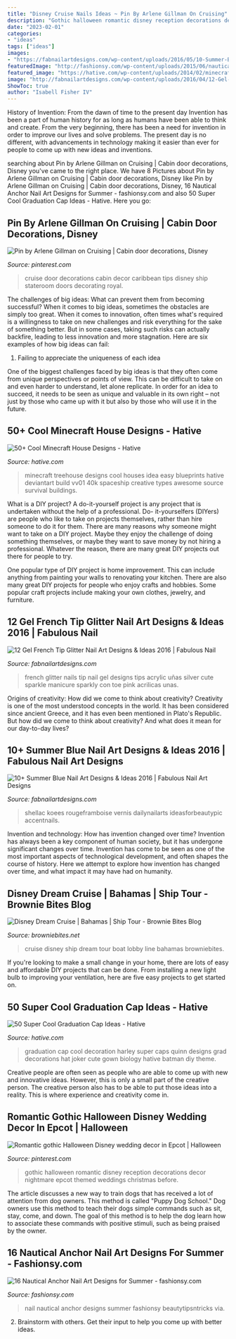 ```yaml
---
title: "Disney Cruise Nails Ideas ~ Pin By Arlene Gillman On Cruising"
description: "Gothic halloween romantic disney reception decorations decor nightmare epcot themed weddings christmas before"
date: "2023-02-01"
categories:
- "ideas"
tags: ["ideas"]
images:
- "https://fabnailartdesigns.com/wp-content/uploads/2016/05/10-Summer-Blue-Nail-Art-Designs-Ideas-2016-5.jpg"
featuredImage: "http://fashionsy.com/wp-content/uploads/2015/06/nautical-nail-art-celinedoesnails-1.jpg"
featured_image: "https://hative.com/wp-content/uploads/2014/02/minecraft-houses/treehouse-design-idea-5.jpg"
image: "http://fabnailartdesigns.com/wp-content/uploads/2016/04/12-Gel-French-Tip-Glitter-Nail-Art-Designs-Ideas-2016-9.jpg"
ShowToc: true
author: "Isabell Fisher IV"
---
```



History of Invention: From the dawn of time to the present day
Invention has been a part of human history for as long as humans have been able to think and create. From the very beginning, there has been a need for invention in order to improve our lives and solve problems. The present day is no different, with advancements in technology making it easier than ever for people to come up with new ideas and inventions.

	

		
searching about Pin by Arlene Gillman on Cruising | Cabin door decorations, Disney you've came to the right place. We have 8 Pictures about Pin by Arlene Gillman on Cruising | Cabin door decorations, Disney like Pin by Arlene Gillman on Cruising | Cabin door decorations, Disney, 16 Nautical Anchor Nail Art Designs for Summer - fashionsy.com and also 50 Super Cool Graduation Cap Ideas - Hative. Here you go:
		
    
## Pin By Arlene Gillman On Cruising | Cabin Door Decorations, Disney

<img loading=lazy src="https://i.pinimg.com/736x/0a/77/3c/0a773c6497f0c818cdaa4679395632a4--cruise.jpg" onerror="this.onerror=null;this.src='https://tse1.mm.bing.net/th?id=OIP.VJvEqJ1BNitlKhsBEYjLHQHaJ3&amp;pid=15.1';" alt="Pin by Arlene Gillman on Cruising | Cabin door decorations, Disney">

_Source: pinterest.com_

>cruise door decorations cabin decor caribbean tips disney ship stateroom doors decorating royal. 

	

The challenges of big ideas: What can prevent them from becoming successful?
When it comes to big ideas, sometimes the obstacles are simply too great. When it comes to innovation, often times what's required is a willingness to take on new challenges and risk everything for the sake of something better. But in some cases, taking such risks can actually backfire, leading to less innovation and more stagnation. Here are six examples of how big ideas can fail:
1) Failing to appreciate the uniqueness of each idea

One of the biggest challenges faced by big ideas is that they often come from unique perspectives or points of view. This can be difficult to take on and even harder to understand, let alone replicate. In order for an idea to succeed, it needs to be seen as unique and valuable in its own right – not just by those who came up with it but also by those who will use it in the future.

    
## 50+ Cool Minecraft House Designs - Hative

<img loading=lazy src="https://hative.com/wp-content/uploads/2014/02/minecraft-houses/treehouse-design-idea-5.jpg" onerror="this.onerror=null;this.src='https://tse4.mm.bing.net/th?id=OIP.NJXm4Glxz7hRvYiXb5O67AHaFj&amp;pid=15.1';" alt="50+ Cool Minecraft House Designs - Hative">

_Source: hative.com_

>minecraft treehouse designs cool houses idea easy blueprints hative deviantart build vv01 40k spaceship creative types awesome source survival buildings. 

	

What is a DIY project?
A do-it-yourself project is any project that is undertaken without the help of a professional. Do- it-yourselfers (DIYers) are people who like to take on projects themselves, rather than hire someone to do it for them.
There are many reasons why someone might want to take on a DIY project. Maybe they enjoy the challenge of doing something themselves, or maybe they want to save money by not hiring a professional. Whatever the reason, there are many great DIY projects out there for people to try.

One popular type of DIY project is home improvement. This can include anything from painting your walls to renovating your kitchen. There are also many great DIY projects for people who enjoy crafts and hobbies. Some popular craft projects include making your own clothes, jewelry, and furniture.

    
## 12 Gel French Tip Glitter Nail Art Designs &amp; Ideas 2016 | Fabulous Nail

<img loading=lazy src="http://fabnailartdesigns.com/wp-content/uploads/2016/04/12-Gel-French-Tip-Glitter-Nail-Art-Designs-Ideas-2016-9.jpg" onerror="this.onerror=null;this.src='https://tse2.mm.bing.net/th?id=OIP.FLqM-AZP30bMcpp7hEpEhwHaFj&amp;pid=15.1';" alt="12 Gel French Tip Glitter Nail Art Designs &amp; Ideas 2016 | Fabulous Nail">

_Source: fabnailartdesigns.com_

>french glitter nails tip nail gel designs tips acrylic uñas silver cute sparkle manicure sparkly con toe pink acrilicas unas. 

	

Origins of creativity: How did we come to think about creativity?
Creativity is one of the most understood concepts in the world. It has been considered since ancient Greece, and it has even been mentioned in Plato's Republic. But how did we come to think about creativity? And what does it mean for our day-to-day lives?

    
## 10+ Summer Blue Nail Art Designs &amp; Ideas 2016 | Fabulous Nail Art Designs

<img loading=lazy src="https://fabnailartdesigns.com/wp-content/uploads/2016/05/10-Summer-Blue-Nail-Art-Designs-Ideas-2016-5.jpg" onerror="this.onerror=null;this.src='https://tse3.mm.bing.net/th?id=OIP.oxe4I5Uwjyjle_B7SPX4BgHaJ1&amp;pid=15.1';" alt="10+ Summer Blue Nail Art Designs &amp; Ideas 2016 | Fabulous Nail Art Designs">

_Source: fabnailartdesigns.com_

>shellac koees rougeframboise vernis dailynailarts ideasforbeautypic accentnails. 

	

Invention and technology: How has invention changed over time?
Invention has always been a key component of human society, but it has undergone significant changes over time. Invention has come to be seen as one of the most important aspects of technological development, and often shapes the course of history. Here we attempt to explore how invention has changed over time, and what impact it may have had on humanity.

    
## Disney Dream Cruise | Bahamas | Ship Tour - Brownie Bites Blog

<img loading=lazy src="https://www.browniebites.net/wp-content/uploads/2011/07/disney-cruise-line-dream-boat-tour-10.jpg" onerror="this.onerror=null;this.src='https://tse3.mm.bing.net/th?id=OIP.BOehA4DhdP6uM7u6ZTi_PwHaE7&amp;pid=15.1';" alt="Disney Dream Cruise | Bahamas | Ship Tour - Brownie Bites Blog">

_Source: browniebites.net_

>cruise disney ship dream tour boat lobby line bahamas browniebites. 

	

If you're looking to make a small change in your home, there are lots of easy and affordable DIY projects that can be done. From installing a new light bulb to improving your ventilation, here are five easy projects to get started on.

    
## 50 Super Cool Graduation Cap Ideas - Hative

<img loading=lazy src="https://hative.com/wp-content/uploads/2016/04/graduation-caps/1-super-cool-graduation-cap-ideas.jpg" onerror="this.onerror=null;this.src='https://tse4.mm.bing.net/th?id=OIP.1M6Gw-IHli4_XN5WaXf1kQHaJ4&amp;pid=15.1';" alt="50 Super Cool Graduation Cap Ideas - Hative">

_Source: hative.com_

>graduation cap cool decoration harley super caps quinn designs grad decorations hat joker cute gown biology hative batman diy theme. 

	

Creative people are often seen as people who are able to come up with new and innovative ideas. However, this is only a small part of the creative person. The creative person also has to be able to put those ideas into a reality. This is where experience and creativity come in.

    
## Romantic Gothic Halloween Disney Wedding Decor In Epcot | Halloween

<img loading=lazy src="https://i.pinimg.com/originals/d6/3d/fd/d63dfd8fc34ed490bf3c268134355aa2.jpg" onerror="this.onerror=null;this.src='https://tse1.mm.bing.net/th?id=OIP.AaL8UeTbjGQbN1I5JtOiPQHaLI&amp;pid=15.1';" alt="Romantic gothic Halloween Disney wedding decor in Epcot | Halloween">

_Source: pinterest.com_

>gothic halloween romantic disney reception decorations decor nightmare epcot themed weddings christmas before. 

	

The article discusses a new way to train dogs that has received a lot of attention from dog owners. This method is called "Puppy Dog School." Dog owners use this method to teach their dogs simple commands such as sit, stay, come, and down. The goal of this method is to help the dog learn how to associate these commands with positive stimuli, such as being praised by the owner.

    
## 16 Nautical Anchor Nail Art Designs For Summer - Fashionsy.com

<img loading=lazy src="http://fashionsy.com/wp-content/uploads/2015/06/nautical-nail-art-celinedoesnails-1.jpg" onerror="this.onerror=null;this.src='https://tse2.mm.bing.net/th?id=OIP.fqinAosFBGVG-1sAKR1DVAHaHa&amp;pid=15.1';" alt="16 Nautical Anchor Nail Art Designs for Summer - fashionsy.com">

_Source: fashionsy.com_

>nail nautical anchor designs summer fashionsy beautytipsntricks via. 

	

2. Brainstorm with others. Get their input to help you come up with better ideas.

